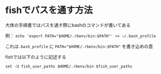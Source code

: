 # fishでパスを通す方法

大体の手順書ではパスを通す際にbashのコマンドが書いてある

例： `echo 'export PATH="$HOME/.rbenv/bin:$PATH"' >> ~/.bash_profile`

これは`.bash_profile` に `PATH="$HOME/.rbenv/bin:$PATH"` を書き込めの意

fishでは以下のように記述する

`set -U fish_user_paths $HOME/.rbenv/bin $fish_user_paths`

